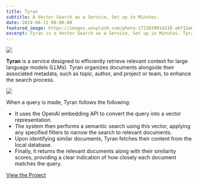 ```yaml
---
title: Tyran
subtitle: A Vector Search as a Service, Set up in Minutes.
date: 2024-06-11 00:00:00
featured_image: https://images.unsplash.com/photo-1723039914210-a6f13a6931af?q=75&fm=jpg&w=1000&fit=max
excerpt: Tyran is a Vector Search as a Service, Set up in Minutes. Tyran is a service designed to efficiently retrieve relevant context for large language models (LLMs).
---
```


![](https://images.unsplash.com/photo-1723039914210-a6f13a6931af?q=75&fm=jpg&w=1000&fit=max)

**Tyran** is a service designed to efficiently retrieve relevant context for large language models (LLMs). Tyran organizes documents alongside their associated metadata, such as topic, author, and project or team, to enhance the search process.

![](/images/blog/tyrant-chart.png)

When a query is made, Tyran follows the following:

* It uses the OpenAI embedding API to convert the query into a vector representation.
* The system then performs a semantic search using this vector, applying any specified filters to narrow the search to relevant documents.
* Upon identifying similar documents, Tyran fetches their content from the local database.
* Finally, it returns the relevant documents along with their similarity scores, providing a clear indication of how closely each document matches the query.

<a href="https://github.com/Clivern/Tyran" class="button button--large">View the Project</a>
